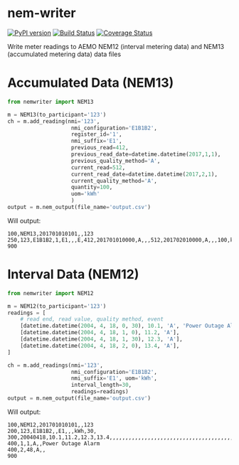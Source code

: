 # nem-writer

[![PyPI version](https://badge.fury.io/py/nemwriter.svg)](https://badge.fury.io/py/nemwriter) [![Build Status](https://travis-ci.org/aguinane/nem-writer.svg?branch=master)](https://travis-ci.org/aguinane/nem-writer) [![Coverage Status](https://coveralls.io/repos/github/aguinane/nem-writer/badge.svg?branch=master)](https://coveralls.io/github/aguinane/nem-writer?branch=master)

Write meter readings to AEMO NEM12 (interval metering data) and NEM13 (accumulated metering data) data files


# Accumulated Data (NEM13)

```python
from nemwriter import NEM13

m = NEM13(to_participant='123')
ch = m.add_reading(nmi='123',
                    nmi_configuration='E1B1B2',
                    register_id='1',
                    nmi_suffix='E1',
                    previous_read=412,
                    previous_read_date=datetime.datetime(2017,1,1),
                    previous_quality_method='A',
                    current_read=512,
                    current_read_date=datetime.datetime(2017,2,1),
                    current_quality_method='A',
                    quantity=100,
                    uom='kWh'
                    )
output = m.nem_output(file_name='output.csv')
```

Will output:
```
100,NEM13,201701010101,,123
250,123,E1B1B2,1,E1,,,E,412,201701010000,A,,,512,201702010000,A,,,100,kWh,,,
900
```

# Interval Data (NEM12)

```python
from nemwriter import NEM12

m = NEM12(to_participant='123')
readings = [
    # read end, read value, quality method, event
    [datetime.datetime(2004, 4, 18, 0, 30), 10.1, 'A', 'Power Outage Alarm'],
    [datetime.datetime(2004, 4, 18, 1, 0), 11.2, 'A'],
    [datetime.datetime(2004, 4, 18, 1, 30), 12.3, 'A'],
    [datetime.datetime(2004, 4, 18, 2, 0), 13.4, 'A'],
]

ch = m.add_readings(nmi='123',
                    nmi_configuration='E1B1B2',
                    nmi_suffix='E1', uom='kWh',
                    interval_length=30,
                    readings=readings)
output = m.nem_output(file_name='output.csv')
```

Will output:
```
100,NEM12,201701010101,,123
200,123,E1B1B2,,E1,,,kWh,30,
300,20040418,10.1,11.2,12.3,13.4,,,,,,,,,,,,,,,,,,,,,,,,,,,,,,,,,,,,,,,,,,,,,V,,,,
400,1,1,A,,Power Outage Alarm
400,2,48,A,,
900
```